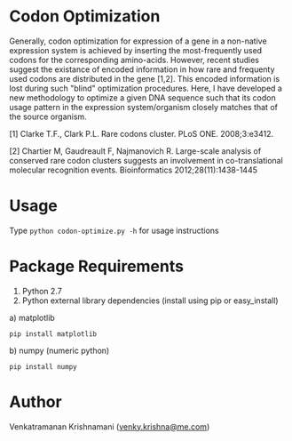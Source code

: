 Codon Optimization
==================

Generally, codon optimization for expression of a gene in a non-native expression system is achieved by inserting the most-frequently used codons for the corresponding amino-acids. However, recent studies suggest the existance of encoded information in how rare and frequenty used codons are distributed in the gene [1,2]. This encoded information is lost during such "blind" optimization procedures. Here, I have developed a new methodology to optimize a given DNA sequence such that its codon usage pattern in the expression system/organism closely matches that of the source organism.

[1] Clarke T.F., Clark P.L. Rare codons cluster. PLoS ONE. 2008;3:e3412. 

[2] Chartier M, Gaudreault F, Najmanovich R. Large-scale analysis of conserved rare codon clusters suggests an involvement in co-translational molecular recognition events. Bioinformatics 2012;28(11):1438-1445

Usage
=====
Type
`python codon-optimize.py -h` 
for usage instructions

Package Requirements
====================
1. Python 2.7
2. Python external library dependencies (install using pip or easy_install)
 
 a) matplotlib
 ```Shell
 pip install matplotlib
 ```
 b) numpy (numeric python)
  ```Shell
  pip install numpy
  ```

Author
======
Venkatramanan Krishnamani (venky.krishna@me.com)

